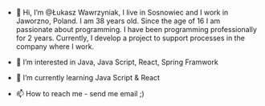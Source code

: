 - 👋 Hi, I’m @Łukasz Wawrzyniak, I live in Sosnowiec and I work in Jaworzno, Poland. I am 38 years old. Since the age of 16 I am passionate about programming. I have been programming professionally for 2 years. Currently, I develop a project to support processes in the company where I work.

- 👀 I’m interested in Java, Java Script, React, Spring Framwork
- 🌱 I’m currently learning Java Script & React
- 📫 How to reach me - send me email ;)

<!---
wowvaqa/wowvaqa is a ✨ special ✨ repository because its `README.md` (this file) appears on your GitHub profile.
You can click the Preview link to take a look at your changes.
--->
